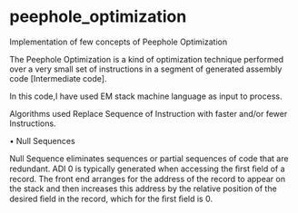 # peephole_optimization
Implementation of few concepts of Peephole Optimization

The Peephole Optimization is a kind of optimization technique performed over a very small set of instructions in a segment of generated assembly code [Intermediate code].

In this code,I have used EM stack machine language as input to process.

Algorithms used
Replace Sequence of Instruction with faster and/or fewer Instructions.

• Null Sequences

Null Sequence eliminates sequences or partial sequences of code that are redundant. ADI 0 is typically generated when accessing the ﬁrst ﬁeld of a record. The front end arranges for the address of the record to appear on the stack and then increases this address by the relative position of the desired ﬁeld in the record, which for the ﬁrst ﬁeld is 0.



